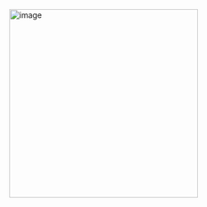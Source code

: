 <img width="338" alt="image" src="https://github.com/user-attachments/assets/b010007b-0694-4d9e-b97b-689b4b28ee97">
